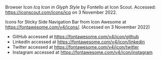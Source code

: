 Browser Icon *Icq Icon in Glyph Style* by Fontello at Icon Scout. Accessed: https://iconscout.com/icons/icq on 3 November 2022.

Icons for Sticky Side Navigation Bar from Icon Awesome at https://fontawesome.com/v4/icons/. (Accessed on 3 November 2022)
- GitHub accessed at https://fontawesome.com/v4/icon/github
- LinkedIn accessed at https://fontawesome.com/v4/icon/linkedin
- Twitter accessed at https://fontawesome.com/v4/icon/twitter
- Instagram accessed at https://fontawesome.com/v4/icon/instagram
